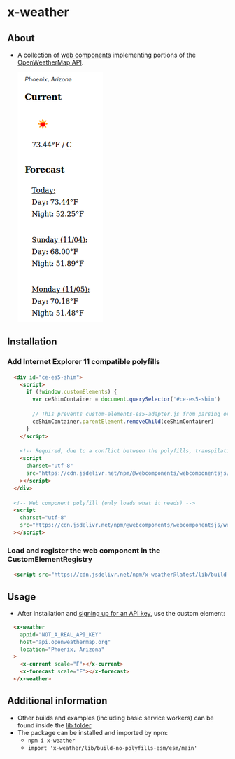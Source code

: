 x-weather
======

## About

  * A collection of [web components](https://developer.mozilla.org/en-US/docs/Web/Web_Components) implementing portions of the [OpenWeatherMap API](https://openweathermap.org/api).

    <a href="https://kherrick.github.io/x-weather/">
      <img src="https://raw.githubusercontent.com/kherrick/x-weather/master/assets/x-weather-screenshot.png" />
    </a>

## Installation

### Add Internet Explorer 11 compatible polyfills

```html
  <div id="ce-es5-shim">
    <script>
      if (!window.customElements) {
        var ceShimContainer = document.querySelector('#ce-es5-shim')

        // This prevents custom-elements-es5-adapter.js from parsing or running.
        ceShimContainer.parentElement.removeChild(ceShimContainer)
      }
    </script>

    <!-- Required, due to a conflict between the polyfills, transpilation, and IE... -->
    <script
      charset="utf-8"
      src="https://cdn.jsdelivr.net/npm/@webcomponents/webcomponentsjs/custom-elements-es5-adapter.js"
    ></script>
  </div>

  <!-- Web component polyfill (only loads what it needs) -->
  <script
    charset="utf-8"
    src="https://cdn.jsdelivr.net/npm/@webcomponents/webcomponentsjs/webcomponents-lite.js"
  ></script>
```

### Load and register the web component in the CustomElementRegistry

```html
  <script src="https://cdn.jsdelivr.net/npm/x-weather@latest/lib/build-ie11-iife/iife/main.js"></script>
```

## Usage

* After installation and [signing up for an API key](https://home.openweathermap.org/users/sign_up), use the custom element:

```html
  <x-weather
    appid="NOT_A_REAL_API_KEY"
    host="api.openweathermap.org"
    location="Phoenix, Arizona"
  >
    <x-current scale="F"></x-current>
    <x-forecast scale="F"></x-forecast>
  </x-weather>
```

## Additional information

* Other builds and examples (including basic service workers) can be found inside the [lib folder](https://github.com/kherrick/x-weather/tree/master/lib)
* The package can be installed and imported by npm:
  - `npm i x-weather`
  - `import 'x-weather/lib/build-no-polyfills-esm/esm/main'`

